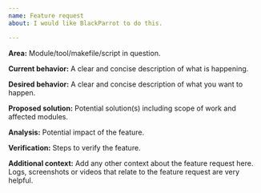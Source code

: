 ```yaml
---
name: Feature request
about: I would like BlackParrot to do this.

---
```


**Area:**
Module/tool/makefile/script in question.

**Current behavior:**
A clear and concise description of what is happening.

**Desired behavior:**
A clear and concise description of what you want to happen.

**Proposed solution:**
Potential solution(s) including scope of work and affected modules.

**Analysis:**
Potential impact of the feature.

**Verification:**
Steps to verify the feature.

**Additional context:**
Add any other context about the feature request here.
Logs, screenshots or videos that relate to the feature request are very helpful.
